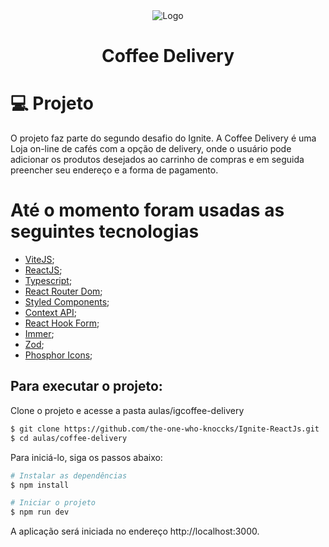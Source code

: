 <div align='center'>
  <img src="preview/preview.gif" alt="Logo">
</div>

<h1 align='center'>
Coffee Delivery
</h1>



 # 💻 Projeto
 
O projeto faz parte do segundo desafio do Ignite. A Coffee Delivery é uma Loja on-line de cafés com a opção de delivery, onde o usuário pode adicionar os produtos desejados  ao carrinho de compras e em seguida preencher seu endereço e a forma de pagamento.


 #  Até o momento foram usadas as seguintes tecnologias

- [ViteJS](https://vitejs.dev/);
- [ReactJS](https://pt-br.reactjs.org/);
- [Typescript](https://www.typescriptlang.org/);
- [React Router Dom](https://v5.reactrouter.com/web/guides/quick-start);
- [Styled Components](https://styled-components.com/);
- [Context API](https://reactjs.org/docs/context.html);
- [React Hook Form](https://react-hook-form.com/);
- [Immer](https://immerjs.github.io/immer/);
- [Zod](https://github.com/colinhacks/zod);
- [Phosphor Icons](https://phosphoricons.com/);


## Para executar o projeto:

Clone o projeto e acesse a pasta aulas/igcoffee-delivery

```bash
$ git clone https://github.com/the-one-who-knoccks/Ignite-ReactJs.git
$ cd aulas/coffee-delivery
```
Para iniciá-lo, siga os passos abaixo:
```bash
# Instalar as dependências
$ npm install

# Iniciar o projeto
$ npm run dev
```
A aplicação será iniciada no endereço http://localhost:3000.














